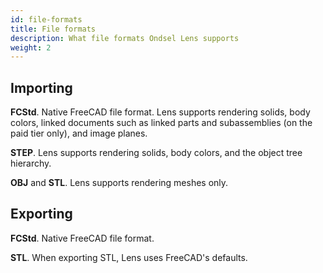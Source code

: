 ```yaml
---
id: file-formats
title: File formats
description: What file formats Ondsel Lens supports 
weight: 2
---
```


## Importing

**FCStd**. Native FreeCAD file format. Lens supports rendering solids, body colors, linked documents such as linked parts and subassemblies (on the paid tier only), and image planes.

**STEP**. Lens supports rendering solids, body colors, and the object tree hierarchy. 

**OBJ** and **STL**. Lens supports rendering meshes only.

## Exporting

**FCStd**. Native FreeCAD file format.

**STL**. When exporting STL, Lens uses FreeCAD's defaults.
